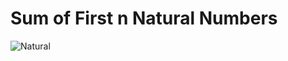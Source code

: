 # Sum of First n Natural Numbers

![Natural](https://github.com/Swapnadip2005/Java_DSA_Insider/assets/149895037/7e5a5e13-8cc7-4644-8ad8-5af319cbf762)
